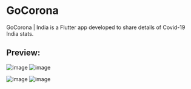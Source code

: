 # GoCorona
GoCorona | India is a Flutter app developed to share details of Covid-19 India stats. 

## Preview:

![image](https://user-images.githubusercontent.com/55031190/105394322-7034ba00-5c43-11eb-9632-3dc2e5aba8e8.png)
![image](https://user-images.githubusercontent.com/55031190/105394339-75920480-5c43-11eb-9b6d-e02ffe64a1e2.png)

![image](https://user-images.githubusercontent.com/55031190/105394354-79be2200-5c43-11eb-8b72-120b72378d04.png)
![image](https://user-images.githubusercontent.com/55031190/105394366-7c207c00-5c43-11eb-93d7-5dc28815fe04.png)


